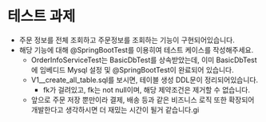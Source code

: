 # 테스트 과제

* 주문 정보를 전체 조회하고 주문정보를 조회하는 기능이 구현되어있습니다.
* 해당 기능에 대해 @SpringBootTest를 이용히여 테스트 케이스를 작성해주세요.
  * OrderInfoServiceTest는 BasicDbTest를 상속받았는데, 이미 BasicDbTest에 임베디드 Mysql 설정 및 @SpringBootTest이 완료되어 있습니다.
  * V1__create_all_table.sql를 보시면, 테이블 생성 DDL문이 정리되어있습니다.
    * fk가 걸려있고, fk는 not null이며, 해당 제약조건은 제거할 수 없습니다.
  * 앞으로 주문 저장 뿐만이라 결제, 배송 등과 같은 비즈니스 로직 또한 확장되어 개발한다고 생각하시면 더 재밌는 시간이 될거 같습니다.gi